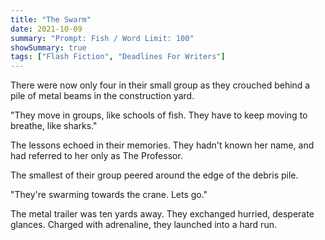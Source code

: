 ```yaml
---
title: "The Swarm"
date: 2021-10-09
summary: "Prompt: Fish / Word Limit: 100"
showSummary: true
tags: ["Flash Fiction", "Deadlines For Writers"]
---
```


There were now only four in their small group as they crouched behind a pile of metal beams in the construction yard.

"They move in groups, like schools of fish. They have to keep moving to breathe, like sharks." 

The lessons echoed in their memories. They hadn't known her name, and had referred to her only as The Professor. 

The smallest of their group peered around the edge of the debris pile. 

"They're swarming towards the crane. Lets go."

The metal trailer was ten yards away. They exchanged hurried, desperate glances. Charged with adrenaline, they launched into a hard run.
